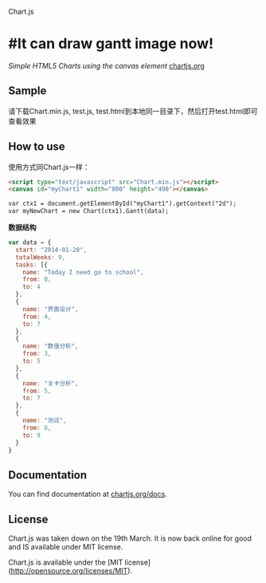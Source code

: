 Chart.js

#It can draw gantt image now!
=======
*Simple HTML5 Charts using the canvas element* [chartjs.org](http://www.chartjs.org)

Sample
-------
请下载Chart.min.js, test.js, test.html到本地同一目录下，然后打开test.html即可查看效果

How to use
-------
使用方式同Chart.js一样：
```html
<script type="text/javascript" src="Chart.min.js"></script>
<canvas id="myChart1" width="800" height="400"></canvas>

var ctx1 = document.getElementById("myChart1").getContext("2d");
var myNewChart = new Chart(ctx1).Gantt(data);
```
**数据结构**
```js 
var data = {
  start: "2014-01-20",
  totalWeeks: 9,
  tasks: [{
    name: "Today I need go to school",
    from: 0,
    to: 4
  },
  {
    name: "界面设计",
    from: 4,
    to: 7
  },
  {
    name: "数值分析",
    from: 3,
    to: 5
  },
  {
    name: "关卡分析",
    from: 5,
    to: 7
  },
  {
    name: "测试",
    from: 8,
    to: 9
  }
}
```

Documentation
-------
You can find documentation at [chartjs.org/docs](http://www.chartjs.org/docs).

License
-------
Chart.js was taken down on the 19th March. It is now back online for good and IS available under MIT license.

Chart.js is available under the [MIT license] (http://opensource.org/licenses/MIT).
